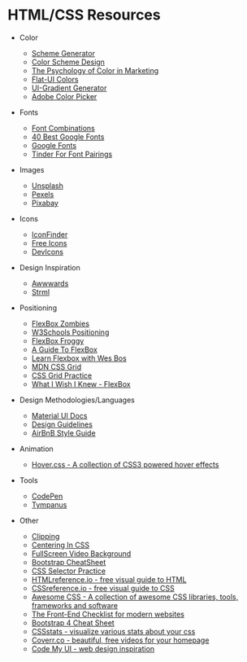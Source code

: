 # HTML/CSS Resources

* Color

  * [Scheme Generator](https://coolors.co/)
  * [Color Scheme Design](https://designmodo.com/create-color-scheme/)
  * [The Psychology of Color in Marketing](https://medium.com/help-scout/the-psychology-of-color-in-marketing-and-branding-ebb2320a2b0#.ptl6ae2i0)
  * [Flat-UI Colors](http://flatuicolors.com/)
  * [UI-Gradient Generator](https://uigradients.com/#RoseWater)
  * [Adobe Color Picker](https://color.adobe.com/create/color-wheel/)

* Fonts

  * [Font Combinations](https://www.canva.com/font-combinations/)
  * [40 Best Google Fonts](https://www.typewolf.com/google-fonts)
  * [Google Fonts](https://fonts.google.com/)
  * [Tinder For Font Pairings](http://fontflame.com/)

* Images

  * [Unsplash](https://unsplash.com/)
  * [Pexels](https://www.pexels.com/)
  * [Pixabay](https://pixabay.com/)

* Icons

  * [IconFinder](https://www.iconfinder.com/icons/1039579/earth_planet_univearse_venues_icon#size=128)
  * [Free Icons](https://www.freepik.com/free-icons/logo)
  * [DevIcons](https://vorillaz.github.io/devicons/#/dafont)

* Design Inspiration

  * [Awwwards](https://www.awwwards.com/)
  * [Strml](http://strml.net/)

* Positioning

  * [FlexBox Zombies](https://flexboxzombies.com/courses/)
  * [W3Schools Positioning](https://www.w3schools.com/css/css_positioning.asp)
  * [FlexBox Froggy](http://flexboxfroggy.com/)
  * [A Guide To FlexBox](https://css-tricks.com/snippets/css/a-guide-to-flexbox/)
  * [Learn Flexbox with Wes Bos](https://flexbox.io/)
  * [MDN CSS Grid](https://developer.mozilla.org/en-US/docs/Web/CSS/CSS_Grid_Layout)
  * [CSS Grid Practice](http://cssgridgarden.com/)
  * [What I Wish I Knew - FlexBox](https://www.smashingmagazine.com/2011/09/css3-flexible-box-layout-explained/)

* Design Methodologies/Languages

  * [Material UI Docs](https://material.io/)
  * [Design Guidelines](http://designguidelines.co/)
  * [AirBnB Style Guide](https://github.com/airbnb/css)

* Animation

  * [Hover.css - A collection of CSS3 powered hover effects](http://ianlunn.github.io/Hover/)

* Tools

  * [CodePen](https://codepen.io/)
  * [Tympanus](https://tympanus.net/codrops/)

* Other

  * [Clipping](https://css-tricks.com/clipping-masking-css/)
  * [Centering In CSS](http://howtocenterincss.com/#contentType=text&content.text.lines=2&container.width=100pct&horizontal=center&vertical=middle&browser.IE=none)
  * [FullScreen Video Background](https://slicejack.com/fullscreen-html5-video-background-css/)
  * [Bootstrap CheatSheet](http://www.brandx.net/support/websites/bootstrap/bootstrap-cheat-sheet.html)
  * [CSS Selector Practice](http://flukeout.github.io/)
  * [HTMLreference.io - free visual guide to HTML](http://htmlreference.io/)
  * [CSSreference.io - free visual guide to CSS](http://cssreference.io/)
  * [Awesome CSS - A collection of awesome CSS libraries, tools, frameworks and software](https://github.com/ikkou/awesome-css)
  * [The Front-End Checklist for modern websites](https://frontendchecklist.io/)
  * [Bootstrap 4 Cheat Sheet](https://hackerthemes.com/bootstrap-cheatsheet/)
  * [CSSstats - visualize various stats about your css](http://www.cssstats.com)
  * [Coverr.co - beautiful, free videos for your homepage](https://coverr.co/)
  * [Code My UI - web design inspiration](https://codemyui.com/)
